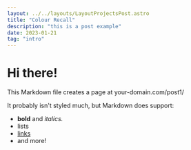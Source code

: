 ```yaml
---
layout: ../../layouts/LayoutProjectsPost.astro
title: "Colour Recall"
description: "this is a post example"
date: 2023-01-21
tag: "intro"
---
```


# Hi there!

This Markdown file creates a page at your-domain.com/post1/

It probably isn't styled much, but Markdown does support:

- **bold** and _italics._
- lists
- [links](https://astro.build)
- and more!

